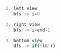 ```javascript
1. left view
   bfs -> i=0

2. right view
   bfs -> i=end-1

3. bottom view
   dfs -> if(!l&!r)
```
